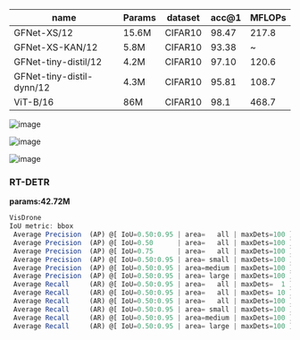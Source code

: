 | name | Params | dataset | acc@1 | MFLOPs |
| --- | --- | --- | --- | --- |
| GFNet-XS/12 | 15.6M | CIFAR10 | 98.47 | 217.8|
| GFNet-XS-KAN/12 | 5.8M | CIFAR10 | 93.38 | ~ |
| GFNet-tiny-distil/12 | 4.2M | CIFAR10 | 97.10 | 120.6 |
| GFNet-tiny-distil-dynn/12 | 4.3M | CIFAR10 | 95.81 | 108.7 |
| ViT-B/16 | 86M | CIFAR10 | 98.1 | 468.7 |

![image](https://github.com/zhaoweizhao/EdgeComputing/assets/151530559/71bb1a33-5d44-47fc-96b8-0757c4d17274)

![image](https://github.com/zhaoweizhao/EdgeComputing/assets/151530559/a558153c-acec-44b1-b87e-97d2d9dfc6f5)

![image](https://github.com/zhaoweizhao/EdgeComputing/assets/151530559/762e946e-fe41-481a-bf7a-948a53641f07)

### RT-DETR
**params:42.72M**
```javascript
VisDrone
IoU metric: bbox
 Average Precision  (AP) @[ IoU=0.50:0.95 | area=   all | maxDets=100 ] = 0.310
 Average Precision  (AP) @[ IoU=0.50      | area=   all | maxDets=100 ] = 0.515
 Average Precision  (AP) @[ IoU=0.75      | area=   all | maxDets=100 ] = 0.311
 Average Precision  (AP) @[ IoU=0.50:0.95 | area= small | maxDets=100 ] = 0.211
 Average Precision  (AP) @[ IoU=0.50:0.95 | area=medium | maxDets=100 ] = 0.436
 Average Precision  (AP) @[ IoU=0.50:0.95 | area= large | maxDets=100 ] = 0.694
 Average Recall     (AR) @[ IoU=0.50:0.95 | area=   all | maxDets=  1 ] = 0.123
 Average Recall     (AR) @[ IoU=0.50:0.95 | area=   all | maxDets= 10 ] = 0.349
 Average Recall     (AR) @[ IoU=0.50:0.95 | area=   all | maxDets=100 ] = 0.454
 Average Recall     (AR) @[ IoU=0.50:0.95 | area= small | maxDets=100 ] = 0.357
 Average Recall     (AR) @[ IoU=0.50:0.95 | area=medium | maxDets=100 ] = 0.592
 Average Recall     (AR) @[ IoU=0.50:0.95 | area= large | maxDets=100 ] = 0.782
```
